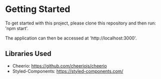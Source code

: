 # Getting Started
To get started with this project, please clone this repository and then run:
'npm start'.

The application can then be accessed at 'http://localhost:3000'.

## Libraries Used 
   - Cheerio: https://github.com/cheeriojs/cheerio
   - Styled-Components: https://styled-components.com/

